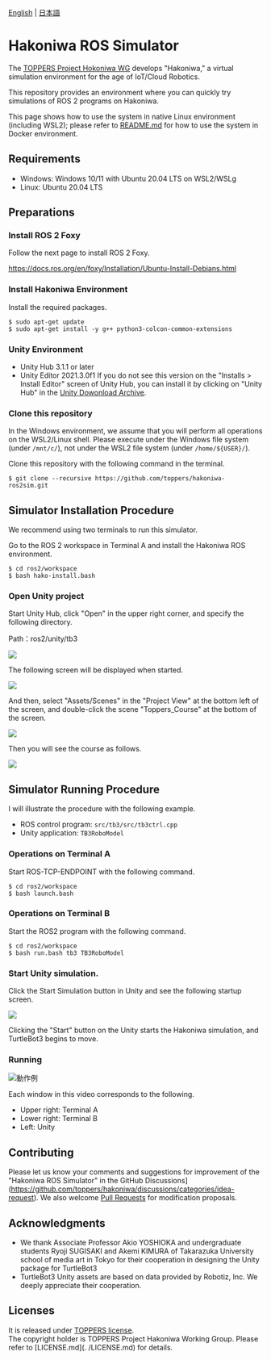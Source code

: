 [English](native.md) | [日本語](native_jp.md) 

# Hakoniwa ROS Simulator

The [TOPPERS Project Hokoniwa WG](https://toppers.github.io/hakoniwa) develops  "Hakoniwa," a virtual simulation environment for the age of IoT/Cloud Robotics.

This repository provides an environment where you can quickly try simulations of ROS 2 programs on Hakoniwa.

This page shows how to use the system in native Linux environment (including WSL2); please refer to [README.md](/README.md) for how to use the system in Docker environment.

## Requirements

* Windows: Windows 10/11 with Ubuntu 20.04 LTS on WSL2/WSLg
* Linux: Ubuntu 20.04 LTS

## Preparations

### Install ROS 2 Foxy

Follow the next page to install ROS 2 Foxy.

https://docs.ros.org/en/foxy/Installation/Ubuntu-Install-Debians.html

### Install Hakoniwa Environment

Install the required packages.

```
$ sudo apt-get update
$ sudo apt-get install -y g++ python3-colcon-common-extensions
```

### Unity Environment

* Unity Hub 3.1.1 or later
* Unity Editor 2021.3.0f1
  If you do not see this version on the "Installs > Install Editor" screen of Unity Hub, you can install it by clicking on "Unity Hub" in the [Unity Dowonload Archive](https://unity3d.com/get-unity/download/archive).  

### Clone this repository


In the Windows environment, we assume that you will perform all operations on the WSL2/Linux shell.
Please execute under the Windows file system (under `/mnt/c/`), not under the WSL2 file system (under `/home/${USER}/`).


Clone this repository with the following command in the terminal.

```
$ git clone --recursive https://github.com/toppers/hakoniwa-ros2sim.git
```

## Simulator Installation Procedure

We recommend using two terminals to run this simulator.

Go to the ROS 2 workspace in Terminal A and install the Hakoniwa ROS environment.

```
$ cd ros2/workspace
$ bash hako-install.bash
```

### Open Unity project

Start Unity Hub, click "Open" in the upper right corner, and specify the following directory.

Path：ros2/unity/tb3

![](https://camo.qiitausercontent.com/34b3dee89c42787380e888af0bb4a321c866ebe3/68747470733a2f2f71696974612d696d6167652d73746f72652e73332e61702d6e6f727468656173742d312e616d617a6f6e6177732e636f6d2f302f3234343134372f39353336626137632d383932372d383037302d613934372d3361643839396436363731622e706e67)

The following screen will be displayed when started.

![](https://camo.qiitausercontent.com/118f0af1ef4fdf3cdb4c2e7017d7ac92e2079943/68747470733a2f2f71696974612d696d6167652d73746f72652e73332e61702d6e6f727468656173742d312e616d617a6f6e6177732e636f6d2f302f3234343134372f33303965666239392d643663612d383937612d356233342d3334386233333763353339322e706e67)


And then, select "Assets/Scenes" in the "Project View" at the bottom left of the screen, and double-click the scene "Toppers_Course" at the bottom of the screen.

![](https://camo.qiitausercontent.com/34335041b2e8814a02a877d7d9de420ed0368d29/68747470733a2f2f71696974612d696d6167652d73746f72652e73332e61702d6e6f727468656173742d312e616d617a6f6e6177732e636f6d2f302f3234343134372f30303730336135642d373031342d656331322d396334612d3161616230366230323864612e706e67)


Then you will see the course as follows.

![](https://camo.qiitausercontent.com/5c2d040c568dadccec8e3347349d949716f5ce11/68747470733a2f2f71696974612d696d6167652d73746f72652e73332e61702d6e6f727468656173742d312e616d617a6f6e6177732e636f6d2f302f3234343134372f64666365393531362d663036372d303364652d366131622d3432376462653263396232332e706e67)


## Simulator Running Procedure

I will illustrate the procedure with the following example.

* ROS control program: `src/tb3/src/tb3ctrl.cpp`
* Unity application: `TB3RoboModel`


### Operations on Terminal A

Start ROS-TCP-ENDPOINT with the following command.

```
$ cd ros2/workspace
$ bash launch.bash
```

### Operations on Terminal B

Start the ROS2 program with the following command.

```
$ cd ros2/workspace
$ bash run.bash tb3 TB3RoboModel
```

###  Start Unity simulation.
Click the Start Simulation button in Unity and see the following startup screen.


![](https://camo.qiitausercontent.com/8aa80400f8a6b9527febde6edc5778187dc5f1cd/68747470733a2f2f71696974612d696d6167652d73746f72652e73332e61702d6e6f727468656173742d312e616d617a6f6e6177732e636f6d2f302f3234343134372f64396265303530612d393662352d353032322d653230642d3964616332633166613430322e706e67)


Clicking the "Start" button on the Unity starts the Hakoniwa simulation, and TurtleBot3 begins to move.

### Running

![動作例](https://camo.qiitausercontent.com/6aae22e5ac3d57f9faaf43c75d9eee84eb0d0dc8/68747470733a2f2f71696974612d696d6167652d73746f72652e73332e61702d6e6f727468656173742d312e616d617a6f6e6177732e636f6d2f302f3234343134372f32316433333837622d336663652d303430322d623734362d3666353333353763643239612e676966)

Each window in this video corresponds to the following.

- Upper right: Terminal A
- Lower right: Terminal B
- Left: Unity

## Contributing

Please let us know your comments and suggestions for improvement of the "Hakoniwa ROS Simulator" in the GitHub Discussions](https://github.com/toppers/hakoniwa/discussions/categories/idea-request). We also welcome [Pull Requests](https://github.com/toppers/hakoniwa-ros2sim/pulls) for modification proposals.

## Acknowledgments
* We thank Associate Professor Akio YOSHIOKA and undergraduate students Ryoji SUGISAKI and Akemi KIMURA of Takarazuka University school of media art in Tokyo for their cooperation in designing the Unity package for TurtleBot3
* TurtleBot3 Unity assets are based on data provided by Robotiz, Inc. We deeply appreciate their cooperation.


## Licenses

It is released under [TOPPERS license](https://www.toppers.jp/license.html).  
The copyright holder is TOPPERS Project Hakoniwa Working Group. 
Please refer to [LICENSE.md](. /LICENSE.md) for details.
